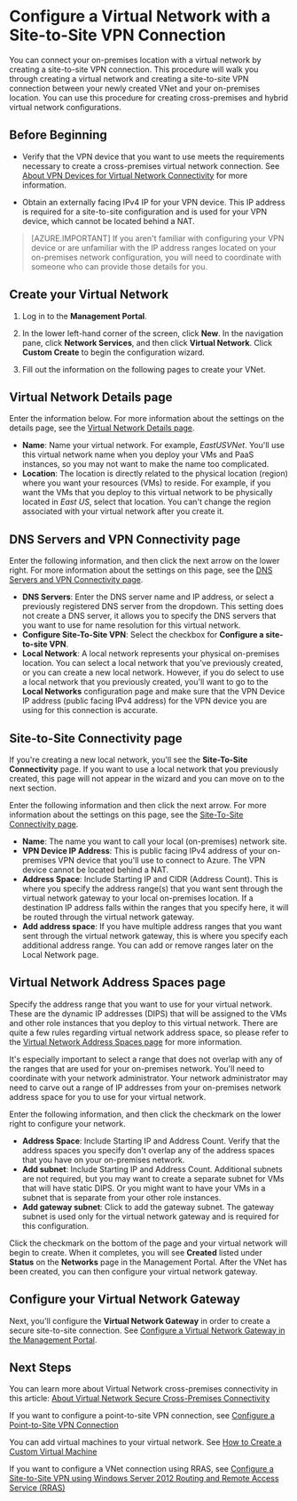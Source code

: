 <properties
   pageTitle="Configure a Site-to-Site Virtual Network connection | Microsoft Azure"
   description="Create a virtual network with a site-to-site VPN connection for cross-premises and hybrid configurations."
   services="vpn-gateway"
   documentationCenter=""
   authors="cherylmc"
   manager="adinah"
   editor=""/>

<tags
   ms.service="vpn-gateway"
   ms.devlang="na"
   ms.topic="article"
   ms.tgt_pltfrm="na"
   ms.workload="infrastructure-services"
   ms.date="05/12/2015"
   ms.author="cherylmc"/>

# Configure a Virtual Network with a Site-to-Site VPN Connection

You can connect your on-premises location with a virtual network by creating a site-to-site VPN connection. This procedure will walk you through creating a virtual network and creating a site-to-site VPN connection between your newly created VNet and your on-premises location. You can use this procedure for creating cross-premises and hybrid virtual network configurations.


## Before Beginning

- Verify that the VPN device that you want to use meets the requirements necessary to create a cross-premises virtual network connection. See [About VPN Devices for Virtual Network Connectivity](https://msdn.microsoft.com/library/azure/jj156075.aspx) for more information.

- Obtain an externally facing IPv4 IP for your VPN device. This IP address is required for a site-to-site configuration and is used for your VPN device, which cannot be located behind a NAT.

>[AZURE.IMPORTANT] If you aren't familiar with configuring your VPN device or are unfamiliar with the IP address ranges located on your on-premises network configuration, you will need to coordinate with someone who can provide those details for you.

## Create your Virtual Network

1. Log in to the **Management Portal**.

2. In the lower left-hand corner of the screen, click **New**. In the navigation pane, click **Network Services**, and then click **Virtual Network**. Click **Custom Create** to begin the configuration wizard.

3. Fill out the information on the following pages to create your VNet.

## Virtual Network Details page

Enter the information below. For more information about the settings on the details page, see the [Virtual Network Details page](https://msdn.microsoft.com/library/azure/09926218-92ab-4f43-aa99-83ab4d355555#BKMK_VNetDetails).

- **Name**: Name your virtual network. For example, *EastUSVNet*. You'll use this virtual network name when you deploy your VMs and PaaS instances, so you may not want to make the name too complicated.
- **Location**: The location is directly related to the physical location (region) where you want your resources (VMs) to reside. For example, if you want the VMs that you deploy to this virtual network to be physically located in *East US*, select that location. You can't change the region associated with your virtual network after you create it.

## DNS Servers and VPN Connectivity page
Enter the following information, and then click the next arrow on the lower right. For more information about the settings on this page, see the [DNS Servers and VPN Connectivity page](https://msdn.microsoft.com/library/azure/09926218-92ab-4f43-aa99-83ab4d355555#BKMK_VNETDNS).

- **DNS Servers**: Enter the DNS server name and IP address, or select a previously registered DNS server from the dropdown. This setting does not create a DNS server, it allows you to specify the DNS servers that you want to use for name resolution for this virtual network.
- **Configure Site-To-Site VPN**: Select the checkbox for **Configure a site-to-site VPN**.
- **Local Network**: A local network represents your physical on-premises location. You can select a local network that you've previously created, or you can create a new local network. However, if you do select to use a local network that you previously created, you'll want to go to the **Local Networks** configuration page and make sure that the VPN Device IP address (public facing IPv4 address) for the VPN device you are using for this connection is accurate. 

## Site-to-Site Connectivity page
If you're creating a new local network, you'll see the **Site-To-Site Connectivity** page. If you want to use a local network that you previously created, this page will not appear in the wizard and you can move on to the next section.

Enter the following information and then click the next arrow. For more information about the settings on this page, see the [Site-To-Site Connectivity page](https://msdn.microsoft.com/library/azure/09926218-92ab-4f43-aa99-83ab4d355555#BKMK_VNETSITE).

- 	**Name**: The name you want to call your local (on-premises) network site.
- 	**VPN Device IP Address**: This is public facing IPv4 address of your on-premises VPN device that you'll use to connect to Azure. The VPN device cannot be located behind a NAT.
- 	**Address Space**: Include Starting IP and CIDR (Address Count). This is where you specify the address range(s) that you want sent through the virtual network gateway to your local on-premises location. If a destination IP address falls within the ranges that you specify here, it will be routed through the virtual network gateway.
- 	**Add address space**: If you have multiple address ranges that you want sent through the virtual network gateway, this is where you specify each additional address range. You can add or remove ranges later on the Local Network page.

## Virtual Network Address Spaces page 
Specify the address range that you want to use for your virtual network. These are the dynamic IP addresses (DIPS) that will be assigned to the VMs and other role instances that you deploy to this virtual network. There are quite a few rules regarding virtual network address space, so please refer to the [Virtual Network Address Spaces page](https://msdn.microsoft.com/library/azure/09926218-92ab-4f43-aa99-83ab4d355555#BKMK_VNET_ADDRESS) for more information. 

It's especially important to select a range that does not overlap with any of the ranges that are used for your on-premises network. You'll need to coordinate with your network administrator. Your network administrator may need to carve out a range of IP addresses from your on-premises network address space for you to use for your virtual network.

Enter the following information, and then click the checkmark on the lower right to configure your network.	

- **Address Space**: Include Starting IP and Address Count. Verify that the address spaces you specify don't overlap any of the address spaces that you have on your on-premises network.
- **Add subnet**: Include Starting IP and Address Count. Additional subnets are not required, but you may want to create a separate subnet for VMs that will have static DIPS. Or you might want to have your VMs in a subnet that is separate from your other role instances.
- **Add gateway subnet**: Click to add the gateway subnet. The gateway subnet is used only for the virtual network gateway and is required for this configuration.

Click the checkmark on the bottom of the page and your virtual network will begin to create. When it completes, you will see **Created** listed under **Status** on the **Networks** page in the Management Portal. After the VNet has been created, you can then configure your virtual network gateway.

## Configure your Virtual Network Gateway

Next, you'll configure the **Virtual Network Gateway** in order to create a secure site-to-site connection. See [Configure a Virtual Network Gateway in the Management Portal](https://msdn.microsoft.com/library/azure/jj156210.aspx).

## Next Steps

You can learn more about Virtual Network cross-premises connectivity in this article: [About Virtual Network Secure Cross-Premises Connectivity](https://msdn.microsoft.com/library/azure/dn133798.aspx)

If you want to configure a point-to-site VPN connection, see [Configure a Point-to-Site VPN Connection](vpn-gateway-point-to-site-create.md)

You can add virtual machines to your virtual network. See [How to Create a Custom Virtual Machine](virtual-machines-create-custom.md)

If you want to configure a VNet connection using RRAS, see [Configure a Site-to-Site VPN using Windows Server 2012 Routing and Remote Access Service (RRAS)](https://msdn.microsoft.com/library/dn636917.aspx)


